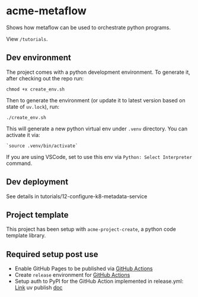 # acme-metaflow

Shows how metaflow can be used to orchestrate python programs.

View `/tutorials`.

## Dev environment

The project comes with a python development environment.
To generate it, after checking out the repo run:

    chmod +x create_env.sh

Then to generate the environment (or update it to latest version based on state of `uv.lock`), run:

    ./create_env.sh

This will generate a new python virtual env under `.venv` directory. You can activate it via:

    `source .venv/bin/activate`

If you are using VSCode, set to use this env via `Python: Select Interpreter` command.

## Dev deployment

See details in tutorials/12-configure-k8-metadata-service

## Project template

This project has been setup with `acme-project-create`, a python code template library.

## Required setup post use

* Enable GitHub Pages to be published via [GitHub Actions](https://docs.github.com/en/pages/getting-started-with-github-pages/configuring-a-publishing-source-for-your-github-pages-site#publishing-with-a-custom-github-actions-workflow)
* Create `release` environment for [GitHub Actions](https://docs.github.com/en/actions/managing-workflow-runs-and-deployments/managing-deployments/managing-environments-for-deployment#creating-an-environment)
* Setup auth to PyPI for the GitHub Action implemented in release.yml: [Link](https://docs.pypi.org/trusted-publishers/adding-a-publisher/) uv publish [doc](https://docs.astral.sh/uv/guides/publish/#publishing-your-package)
